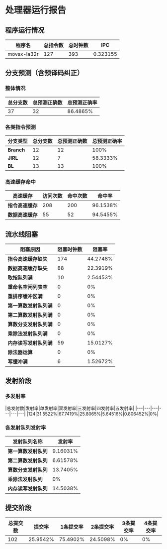 # 处理器运行报告
## 程序运行情况
|程序名|总指令数|总时钟数|IPC|
|---|---|---|---|
|movsx-la32r|127|393|0.323155|

## 分支预测（含预译码纠正）
### 整体情况
|总分支数|总预测正确数|总预测正确率|
|---|---|---|
|37|32|86.4865%|

### 各类指令预测
|分支类型|总分支数|总预测正确数|总预测正确率|
|---|---|---|---|
|**Branch**| 12 | 12 | 100%|
|**JIRL**| 12 | 7 | 58.3333%|
|**BL**| 13 | 13 | 100%|

### 高速缓存命中
|高速缓存|访问次数|命中次数|命中率|
|---|---|---|---|
|**指令高速缓存**| 208 | 200 | 96.1538%|
|**数据高速缓存**| 55 | 52 | 94.5455%|
## 流水线阻塞
|阻塞原因|阻塞时钟数|阻塞率|
|---|---|---|
|**指令高速缓存缺失**| 174 | 44.2748%|
|**数据高速缓存缺失**| 88 | 22.3919%|
|**取指队列满**| 10 | 2.54453%|
|**重命名空闲列表空**|0 | 0%|
|**重排序缓冲区满**|0 | 0%|
|**第一算数发射队列满**|0 | 0%|
|**第二算数发射队列满**|0 | 0%|
|**算数分支发射队列满**|0 | 0%|
|**乘除法发射队列满**|0 | 0%|
|**内存读写发射队列满**|59 | 15.0127%|
|**除法器运算**|0 | 0%|
|**写缓冲满**|6 | 1.52672%|

## 发射阶段
### 多发射率
|总发射数|发射率|单发射率|双发射率|三发射率|四发射率|五发射率|
|---|---|---|---|---|---|
|124|31.5522%|67.7419%|25.8065%|5.64516%|0.806452%|0%|

### 各发射队列发射率
|发射队列名称|发射率|
|---|---|
|**第一算数发射队列**|9.16031%|
|**第二算数发射队列**|6.61578%|
|**算数分支发射队列**|13.7405%|
|**乘除法发射队列**|0%|
|**内存读写发射队列**|14.5038%|

## 提交阶段
|总提交数|提交率|1条提交率|2条提交率|3条提交率|4条提交率|
|---|---|---|---|---|---|
|102|25.9542%|75.4902%|24.5098%|0%|0%|
